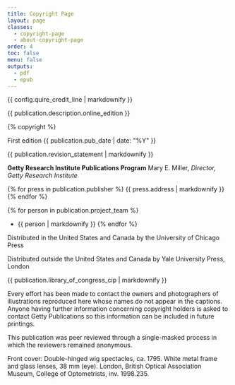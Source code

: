```yaml
---
title: Copyright Page
layout: page
classes: 
  - copyright-page 
  - about-copyright-page
order: 4
toc: false
menu: false
outputs:
  - pdf
  - epub
---
```


{{ config.quire_credit_line | markdownify }}

{{ publication.description.online_edition }}

{% copyright %}

First edition {{ publication.pub_date | date: "%Y" }}

{{ publication.revision_statement | markdownify }}

<div class="publisher">

**Getty Research Institute Publications Program**
Mary E. Miller, *Director, Getty Research Institute*

{% for press in publication.publisher %}
{{ press.address | markdownify }}
{% endfor %}

</div>
<div class="project-team">

{% for person in publication.project_team %}
- {{ person | markdownify }}
{% endfor %}

</div>
<div class="distribution">

Distributed in the United States and Canada by the University of Chicago Press

Distributed outside the United States and Canada by Yale University Press, London

</div>
<div class="cip-data">

{{ publication.library_of_congress_cip | markdownify }}

</div>
<div class="cover-image-credits">

Every effort has been made to contact the owners and photographers of illustrations reproduced here whose names do not appear in the captions. Anyone having further information concerning copyright holders is asked to contact Getty Publications so this information can be included in future printings.

This publication was peer reviewed through a single-masked process in which the reviewers remained anonymous.

Front cover: Double-hinged wig spectacles, ca. 1795. White metal frame and glass lenses, 38 mm (eye). London, British Optical Association Museum, College of Optometrists, inv. 1998.235.

</div>